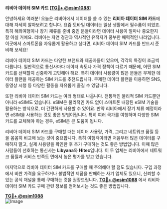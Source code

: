 **리비아 데이터 SIM 카드 [[TG💪+ @esim1088](https://t.me/s/esim1088)]**

안녕하세요 여러분! 오늘은 리비아에서 데이터를 쓸 수 있는 **리비아 데이터 SIM 카드**에 대해 자세히 알아보려고 합니다. 요즘 모바일 데이터는 일상 생활에서 필수품이 되었죠. 특히 해외여행이나 장기 체류를 준비 중인 분들이라면 데이터 사용이 얼마나 중요한지 잘 아실 거예요. 리비아는 자연 경관과 역사적인 유적지가 풍부한 매력적인 나라입니다. 이곳에서 스마트폰을 자유롭게 활용하고 싶다면, 리비아 데이터 SIM 카드를 반드시 준비해 보세요!

리비아 데이터 SIM 카드는 다양한 브랜드와 제공자들이 있으며, 각각의 특징이 조금씩 다릅니다. 일반적으로 통신사마다 데이터 속도나 가격 정책이 다르기 때문에, 어떤 SIM 카드를 선택할지 신중하게 고민해야 해요. 특히 데이터 사용량이 많은 분들은 무제한 데이터 플랜을 제공하는 SIM 카드를 추천드립니다. 무제한 데이터 플랜을 이용하면 SNS, 동영상 시청 등 다양한 활동을 자유롭게 즐길 수 있답니다.

또한 리비아 데이터 SIM 카드는 여러 형태로 나옵니다. 전통적인 물리적 SIM 카드뿐만 아니라 eSIM도 있습니다. eSIM은 물리적인 카드 없이 스마트폰 내장된 eSIM 기술을 활용하는 방식으로, 더 간편하게 사용할 수 있어요. 만약 리비아에서 장기 체류 예정이라면 eSIM을 사용하는 것도 좋은 방법이랍니다. 특히 여러 국가를 여행하며 다양한 SIM 카드를 교체해야 하는 경우, eSIM은 큰 도움이 됩니다.

리비아 데이터 SIM 카드를 구매할 때는 데이터 사용량, 가격, 그리고 네트워크 품질 등을 꼼꼼히 비교해 보는 것이 중요합니다. 특히 여행객이라면 처음부터 많은 데이터를 구매하지 말고, 실제 사용량을 확인한 후 추가 구매하는 것도 좋은 방법입니다. 이때 많은 사람들이 선호하는 통신사는 **Libyana**와 **Hitec**입니다. 이 두 업체는 리비아에서 네트워크 품질과 서비스 만족도 면에서 높은 평가를 받고 있습니다.

마지막으로 리비아 데이터 SIM 카드를 구매할 때 주의해야 할 점도 있습니다. 구입 과정에서 비싼 가격을 요구하거나 불법적인 제품을 판매하는 사기 업체도 있으니, 신뢰할 수 있는 공식 채널을 통해 구매하는 것을 권장드립니다. **[TG💪+ @esim1088](https://t.me/s/esim1088)** 에서 리비아 데이터 SIM 카드 구매 관련 정보를 얻어보시는 것도 좋은 방법입니다.

**[TG💪+ @esim1088](https://t.me/s/esim1088)**  
![Image](https://i.postimg.cc/Y0z9fWf4/image.png)